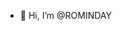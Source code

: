 - 👋 Hi, I’m @ROMINDAY


<!---
ROMINDAY/ROMINDAY is a ✨ special ✨ repository because its `README.md` (this file) appears on your GitHub profile.
You can click the Preview link to take a look at your changes.
--->
